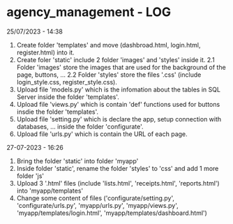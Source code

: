 # agency_management - LOG
25/07/2023 - 14:38
1. Create folder 'templates' and move (dashbroad.html, login.html, register.html) into it.
2. Create foler 'static' include 2 folder 'images' and 'styles' inside it.
2.1 Folder 'images' store the images that are used for the background of the page, buttons, ...
2.2 Folder 'styles' store the files '.css' (include login_style.css, register_style.css).
4. Upload file 'models.py' which is the infomation about the tables in SQL Server inside the folder 'templates'.
5. Upload file 'views.py' which is contain 'def' functions used for buttons insdie the folder 'templates'.
6. Upload file 'setting.py' which is declare the app, setup connection with databases, ... inside the folder 'configurate'.
7. Upload file 'urls.py' which is contain the URL of each page.

27-07-2023 - 16:26
1. Bring the folder 'static' into folder 'myapp'
2. Inside folder 'static', rename the folder 'styles' to 'css' and add 1 more folder 'js'
3. Upload 3 '.html' files (include 'lists.html', 'receipts.html', 'reports.html') into 'myapp/templates'
4. Change some content of files ('configurate/setting.py', 'configurate/urls.py', 'myapp/urls.py', 'myapp/views.py', 'myapp/templates/login.html', 'myapp/templates/dashboard.html')
